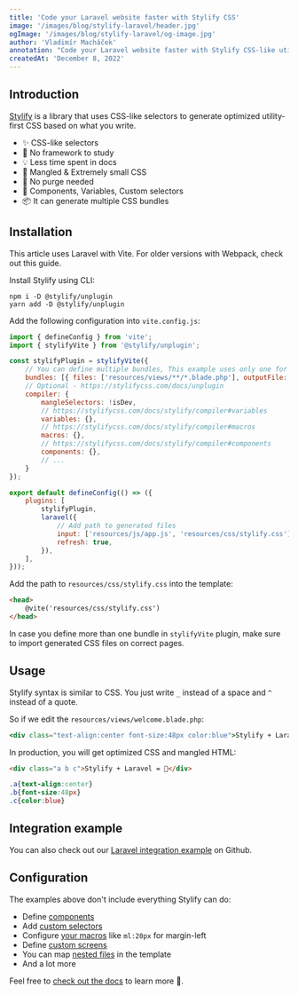 ```yaml
---
title: 'Code your Laravel website faster with Stylify CSS'
image: '/images/blog/stylify-laravel/header.jpg'
ogImage: '/images/blog/stylify-laravel/og-image.jpg'
author: 'Vladimír Macháček'
annotation: "Code your Laravel website faster with Stylify CSS-like utilities. Don't study CSS framework. Focus on coding."
createdAt: 'December 8, 2022'
---
```


## Introduction
[Stylify](https://stylifycss.com) is a library that uses CSS-like selectors to generate optimized utility-first CSS based on what you write.

- ✨ CSS-like selectors
- 💎 No framework to study
- 💡 Less time spent in docs
- 🧰 Mangled & Extremely small CSS
- 🤘 No purge needed
- 🚀 Components, Variables, Custom selectors
- 📦 It can generate multiple CSS bundles

## Installation
This article uses Laravel with Vite. For older versions with Webpack, check out <nuxt-link to="/docs/integrations/laravel#for-older-vesions-of-laravel-with-webpack">this guide</nuxt-link>.

Install Stylify using CLI:
```
npm i -D @stylify/unplugin
yarn add -D @stylify/unplugin
```

Add the following configuration into `vite.config.js`:
```js
import { defineConfig } from 'vite';
import { stylifyVite } from '@stylify/unplugin';

const stylifyPlugin = stylifyVite({
	// You can define multiple bundles, This example uses only one for simplicity
	bundles: [{ files: ['resources/views/**/*.blade.php'], outputFile: 'resources/css/stylify.css' }],
	// Optional - https://stylifycss.com/docs/unplugin
	compiler: {
		mangleSelectors: !isDev,
		// https://stylifycss.com/docs/stylify/compiler#variables
		variables: {},
		// https://stylifycss.com/docs/stylify/compiler#macros
		macros: {},
		// https://stylifycss.com/docs/stylify/compiler#components
		components: {},
		// ...
	}
});

export default defineConfig(() => ({
	plugins: [
		stylifyPlugin,
		laravel({
			// Add path to generated files
            input: ['resources/js/app.js', 'resources/css/stylify.css'],
            refresh: true,
        }),
	],
}));
```

Add the path to `resources/css/stylify.css` into the template:

```html
<head>
	@vite('resources/css/stylify.css')
</head>
```

In case you define more than one bundle in `stylifyVite` plugin, make sure to import generated CSS files on correct pages.

## Usage
Stylify syntax is similar to CSS. You just write `_` instead of a space and `^` instead of a quote.

So if we edit the `resources/views/welcome.blade.php`:
```jsx
<div class="text-align:center font-size:48px color:blue">Stylify + Laravel = 🚀</div>
```

In production, you will get optimized CSS and mangled HTML:
```html
<div class="a b c">Stylify + Laravel = 🚀</div>
```

```css
.a{text-align:center}
.b{font-size:48px}
.c{color:blue}
```

## Integration example
You can also check out our <a href="https://github.com/stylify/integrations-examples/tree/master/laravel" target="_blank" rel="noopener">Laravel integration example</a> on Github.

## Configuration
The examples above don't include everything Stylify can do:
- Define [components](https://stylifycss.com/docs/stylify/compiler#components)
- Add [custom selectors](https://stylifycss.com/docs/stylify/compiler#customselectors)
- Configure [your macros](https://stylifycss.com/docs/stylify/compiler#macros) like `ml:20px` for margin-left
- Define [custom screens](https://stylifycss.com/docs/stylify/compiler#screens)
- You can map [nested files](https://stylifycss.com/docs/bundler#files-content-option) in the template
- And a lot more

Feel free to [check out the docs](https://stylifycss.com/docs/get-started) to learn more 💎.
